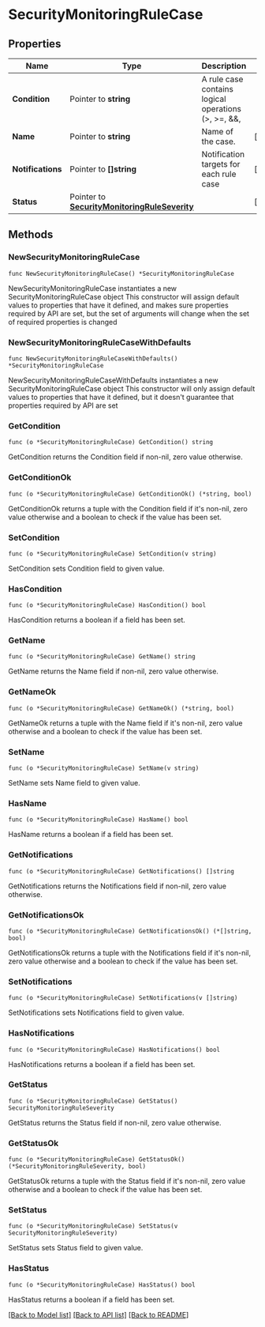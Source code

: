 # SecurityMonitoringRuleCase

## Properties

Name | Type | Description | Notes
------------ | ------------- | ------------- | -------------
**Condition** | Pointer to **string** | A rule case contains logical operations (&gt;, &gt;&#x3D;, &amp;&amp;, ||) to determine if a signal should be generated based on the event counts in the previously defined queries. | [optional] 
**Name** | Pointer to **string** | Name of the case. | [optional] 
**Notifications** | Pointer to **[]string** | Notification targets for each rule case | [optional] 
**Status** | Pointer to [**SecurityMonitoringRuleSeverity**](SecurityMonitoringRuleSeverity.md) |  | [optional] 

## Methods

### NewSecurityMonitoringRuleCase

`func NewSecurityMonitoringRuleCase() *SecurityMonitoringRuleCase`

NewSecurityMonitoringRuleCase instantiates a new SecurityMonitoringRuleCase object
This constructor will assign default values to properties that have it defined,
and makes sure properties required by API are set, but the set of arguments
will change when the set of required properties is changed

### NewSecurityMonitoringRuleCaseWithDefaults

`func NewSecurityMonitoringRuleCaseWithDefaults() *SecurityMonitoringRuleCase`

NewSecurityMonitoringRuleCaseWithDefaults instantiates a new SecurityMonitoringRuleCase object
This constructor will only assign default values to properties that have it defined,
but it doesn't guarantee that properties required by API are set

### GetCondition

`func (o *SecurityMonitoringRuleCase) GetCondition() string`

GetCondition returns the Condition field if non-nil, zero value otherwise.

### GetConditionOk

`func (o *SecurityMonitoringRuleCase) GetConditionOk() (*string, bool)`

GetConditionOk returns a tuple with the Condition field if it's non-nil, zero value otherwise
and a boolean to check if the value has been set.

### SetCondition

`func (o *SecurityMonitoringRuleCase) SetCondition(v string)`

SetCondition sets Condition field to given value.

### HasCondition

`func (o *SecurityMonitoringRuleCase) HasCondition() bool`

HasCondition returns a boolean if a field has been set.

### GetName

`func (o *SecurityMonitoringRuleCase) GetName() string`

GetName returns the Name field if non-nil, zero value otherwise.

### GetNameOk

`func (o *SecurityMonitoringRuleCase) GetNameOk() (*string, bool)`

GetNameOk returns a tuple with the Name field if it's non-nil, zero value otherwise
and a boolean to check if the value has been set.

### SetName

`func (o *SecurityMonitoringRuleCase) SetName(v string)`

SetName sets Name field to given value.

### HasName

`func (o *SecurityMonitoringRuleCase) HasName() bool`

HasName returns a boolean if a field has been set.

### GetNotifications

`func (o *SecurityMonitoringRuleCase) GetNotifications() []string`

GetNotifications returns the Notifications field if non-nil, zero value otherwise.

### GetNotificationsOk

`func (o *SecurityMonitoringRuleCase) GetNotificationsOk() (*[]string, bool)`

GetNotificationsOk returns a tuple with the Notifications field if it's non-nil, zero value otherwise
and a boolean to check if the value has been set.

### SetNotifications

`func (o *SecurityMonitoringRuleCase) SetNotifications(v []string)`

SetNotifications sets Notifications field to given value.

### HasNotifications

`func (o *SecurityMonitoringRuleCase) HasNotifications() bool`

HasNotifications returns a boolean if a field has been set.

### GetStatus

`func (o *SecurityMonitoringRuleCase) GetStatus() SecurityMonitoringRuleSeverity`

GetStatus returns the Status field if non-nil, zero value otherwise.

### GetStatusOk

`func (o *SecurityMonitoringRuleCase) GetStatusOk() (*SecurityMonitoringRuleSeverity, bool)`

GetStatusOk returns a tuple with the Status field if it's non-nil, zero value otherwise
and a boolean to check if the value has been set.

### SetStatus

`func (o *SecurityMonitoringRuleCase) SetStatus(v SecurityMonitoringRuleSeverity)`

SetStatus sets Status field to given value.

### HasStatus

`func (o *SecurityMonitoringRuleCase) HasStatus() bool`

HasStatus returns a boolean if a field has been set.


[[Back to Model list]](../README.md#documentation-for-models) [[Back to API list]](../README.md#documentation-for-api-endpoints) [[Back to README]](../README.md)


